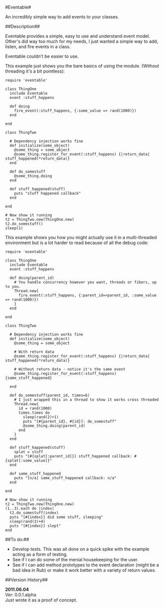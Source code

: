 #Eventable#

An incredibly simple way to add events to your classes.


##Description##

Eventable provides a simple, easy to use and understand event model. Other's did way too much for my needs, I just wanted a simple way to add, listen, and fire events in a class.

Eventable couldn't be easier to use. 

This example just shows you the bare basics of using the module. (Without threading it's a bit pointless):

    require 'eventable'

    class ThingOne
      include Eventable
      event :stuff_happens
  
      def doing
        fire_event(:stuff_happens, {:some_value => rand(1000)})
      end
  
    end

    class ThingTwo
  
      # Dependency injection works fine
      def initialize(some_object)
        @some_thing = some_object
        @some_thing.register_for_event(:stuff_happens) {|return_data| stuff_happened(*return_data)}
      end

      def do_somestuff
        @some_thing.doing
      end
  
      def stuff_happened(stuff)
        puts "stuff happened callback"
      end

    end

    # Now show it running
    t2 = ThingTwo.new(ThingOne.new)
    t2.do_somestuff()
    sleep(1)
    
    
This example shows you how you might actually use it in a multi-threaded environment but is a lot harder to read because of all the debug code:

    require 'eventable'

    class ThingOne
      include Eventable
      event :stuff_happens
  
      def doing(parent_id)
        # You handle concurrency however you want, threads or fibers, up to you.
        Thread.new{
          fire_event(:stuff_happens, {:parent_id=>parent_id, :some_value => rand(1000)})
        }
      end
  
    end

    class ThingTwo
  
      # Dependency injection works fine
      def initialize(some_object)
        @some_thing = some_object
    
        # With return data
        @some_thing.register_for_event(:stuff_happens) {|return_data| stuff_happened(*return_data)}
    
        # Without return data - notice it's the same event
        @some_thing.register_for_event(:stuff_happens) {same_stuff_happened}
  
      end

      def do_somestuff(parent_id, times=6)
        # I just wrapped this in a thread to show it works cross threaded
        Thread.new{
          id = rand(1000)
          times.times do
            sleep(rand(2)+1)
            puts "[#{parent_id}, #{id}]: do_somestuff"
            @some_thing.doing(parent_id)
          end
        }
      end
  
      def stuff_happened(stuff)
        splat = stuff
        puts "[#{splat[:parent_id]}] stuff_happened callback: #{splat[:some_value]}"
      end
  
      def same_stuff_happened
        puts "[n/a] same_stuff_happened callback: n/a"
      end
  
    end

    # Now show it running
    t2 = ThingTwo.new(ThingOne.new)
    (1..3).each do |index|
      t2.do_somestuff(index)
      puts "[#{index}] did some stuff, sleeping"
      sleep(rand(3)+4)
      puts "[#{index}] slept"
    end


##To do:##

* Develop tests. This was all done on a quick spike with the example acting as a form of testing.
* See if I can do some of the menial housekeeping for the user.
* See if I can add method prototypes to the event declaration (might be a bad idea in Rub) or make it work better with a variety of return values.

##Version History##

**2011.06.04**  
Ver: 0.0.1.alpha  
Just wrote it as a proof of concept.  
